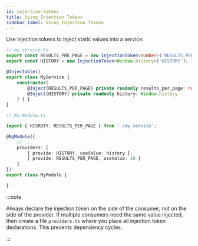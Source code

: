 ```yaml
---
id: injection-tokens
title: Using Injection Tokens
sidebar_label: Using Injection Tokens
---
```


Use injection tokens to inject static values into a service.

```ts
// my.service.ts
export const RESULTS_PRE_PAGE = new InjectionToken<number>('RESULTS_PER_PAGE');
export const HISTORY = new InjectionToken<Window.history>('HISTORY');

@Injectable()
export class MyService {
    constructor(
        @Inject(RESULTS_PER_PAGE) private readonly results_per_page: number,
        @Inject(HISTORY) private readonly history: Window.history
    ) { }
}
```

```ts
// my.module.ts

import { HISROTY, RESULTS_PER_PAGE } from './my.service';

@NgModule({
    // ...
    providers: [
        { provide: HISTORY, useValue: history },
        { provide: RESULTS_PER_PAGE, useValue: 10 }
    ]
})
export class MyModule {

}
```

:::note

Always declare the injection token on the side of the consumer, not on the side of the provider. If multiple consumers need the same value injected, then create a file `providers.ts` where you place all injection token declarations. This prevents dependency cycles.

:::
